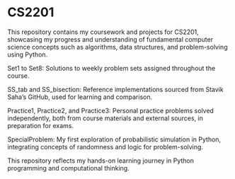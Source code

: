 # CS2201
This repository contains my coursework and projects for CS2201, showcasing my progress and understanding of fundamental computer science concepts such as algorithms, data structures, and problem-solving using Python.

Set1 to Set8: Solutions to weekly problem sets assigned throughout the course.

SS_tab and SS_bisection: Reference implementations sourced from Stavik Saha’s GitHub, used for learning and comparison.

Practice1, Practice2, and Practice3: Personal practice problems solved independently, both from course materials and external sources, in preparation for exams.

SpecialProblem: My first exploration of probabilistic simulation in Python, integrating concepts of randomness and logic for problem-solving.

This repository reflects my hands-on learning journey in Python programming and computational thinking.

